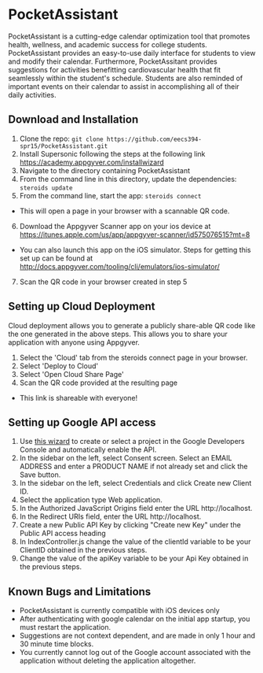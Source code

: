 # PocketAssistant
PocketAssistant is a cutting-edge calendar optimization tool that promotes health, wellness, and academic success for college students.
PocketAssistant provides an easy-to-use daily interface for students to view and modify their calendar. Furthermore, PocketAssitant provides suggestions for activities benefitting cardiovascular health that fit seamlessly within the student's schedule. Students are also reminded of important events on their calendar to assist in accomplishing all of their daily activities.

## Download and Installation
1. Clone the repo: `git clone https://github.com/eecs394-spr15/PocketAssistant.git`
2. Install Supersonic following the steps at the following link https://academy.appgyver.com/installwizard
3. Navigate to the directory containing PocketAssistant
4. From the command line in this directory, update the dependencies: `steroids update`
5. From the command line, start the app: `steroids connect`
  - This will open a page in your browser with a scannable QR code.
6. Download the Appgyver Scanner app on your ios device at https://itunes.apple.com/us/app/appgyver-scanner/id575076515?mt=8
  - You can also launch this app on the iOS simulator. Steps for getting this set up can be found at http://docs.appgyver.com/tooling/cli/emulators/ios-simulator/
7. Scan the QR code in your browser created in step 5

## Setting up Cloud Deployment 
Cloud deployment allows you to generate a publicly share-able QR code like the one generated in the above steps. This allows you to share your application with anyone using Appgyver.

1. Select the 'Cloud' tab from the steroids connect page in your browser.
2. Select 'Deploy to Cloud'
3. Select 'Open Cloud Share Page'
4. Scan the QR code provided at the resulting page
  - This link is shareable with everyone!

## Setting up Google API access
1. Use [this wizard](https://console.developers.google.com/start/api?id=calendar) to create or select a project in the Google Developers Console and automatically enable the API.
2. In the sidebar on the left, select Consent screen. Select an EMAIL ADDRESS and enter a PRODUCT NAME if not already set and click the Save button.
3. In the sidebar on the left, select Credentials and click Create new Client ID.
4. Select the application type Web application.
5. In the Authorized JavaScript Origins field enter the URL http://localhost.
6. In the Redirect URIs field, enter the URL http://localhost.
7. Create a new Public API Key by clicking "Create new Key" under the Public API access heading
8. In IndexController.js change the value of the clientId variable to be your ClientID obtained in the previous steps.
9. Change the value of the apiKey variable to be your Api Key obtained in the previous steps.

## Known Bugs and Limitations
- PocketAssistant is currently compatible with iOS devices only
- After authenticating with google calendar on the initial app startup, you must restart the application.
- Suggestions are not context dependent, and are made in only 1 hour and 30 minute time blocks.
- You currently cannot log out of the Google account associated with the application without deleting the application altogether.

